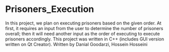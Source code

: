 # Prisoners_Execution
In this project, we plan on executing prisoners based on the given order. 
At first, it requires an input from the user to determine the number of prisoners overall; then it will need another input as the order of executing to execute prisoners accordingly. 
This project was written in C++ (includes GUI version written on Qt Creator).
Written by Danial Goodarzi, Hossein Hosseini

